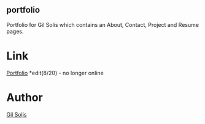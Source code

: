 ## portfolio

Portfolio for Gil Solis which contains an About, Contact, Project and Resume pages.

# Link
[Portfolio](https://gilsolis.github.io/portfolio) *edit(8/20) - no longer online


# Author
[Gil Solis](https://github.com/GilSolis)


